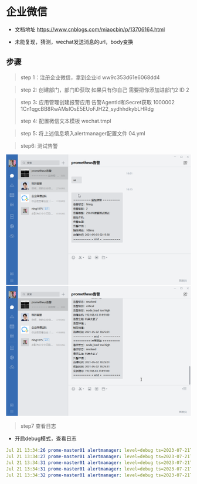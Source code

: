 # 企业微信
- 文档地址 https://www.cnblogs.com/miaocbin/p/13706164.html

- 未能复现，猜测，wechat发送消息的url，body变换
## 步骤
> step 1：注册企业微信，拿到企业id
ww9c353d61e6068dd4

> step 2: 创建部门，部门ID获取 如果只有你自己
> 需要把你添加进部门2
ID 2

> step 3: 应用管理创建报警应用 
>告警AgentId和Secret获取
> 1000002
1Cn1qgcBB8RwAMsIOsE5EUoFJH22_sydhhdkybLHRdg
> 
> step 4: 配置微信文本模板 
> wechat.tmpl


> step 5: 将上述信息填入alertmanager配置文件
> 04.yml

> step6: 测试告警

![image](./pic/企业微信.png)
![image](./pic/企业微信02.png)


> step7 查看日志
- 开启debug模式，查看日志
```yaml
Jul 21 13:34:26 prome-master01 alertmanager: level=debug ts=2023-07-21T05:34:26.669Z caller=dispatch.go:473 component=dispatcher aggrGroup="{}:{alertname=\"node_load too high\"}" msg=flushing alerts="[node_load too high[0d2801c][active] node_load too high[0700664][active]]"
Jul 21 13:34:27 prome-master01 alertmanager: level=debug ts=2023-07-21T05:34:27.966Z caller=dispatch.go:473 component=dispatcher aggrGroup="{}:{alertname=\"内存使用率告警\"}" msg=flushing alerts="[内存使用率告警[923cbec][active] 内存使用率告警[50f3c4e][active]]"
Jul 21 13:34:31 prome-master01 alertmanager: level=debug ts=2023-07-21T05:34:31.473Z caller=dispatch.go:473 component=dispatcher aggrGroup="{}:{alertname=\"mysql_qps too high\"}" msg=flushing alerts="[mysql_qps too high[2232e2e][active]]"
Jul 21 13:34:31 prome-master01 alertmanager: level=debug ts=2023-07-21T05:34:31.680Z caller=dispatch.go:473 component=dispatcher aggrGroup="{}:{alertname=\"node_load too high\"}" msg=flushing alerts="[node_load too high[0d2801c][active] node_load too high[0700664][active]]"
Jul 21 13:34:32 prome-master01 alertmanager: level=debug ts=2023-07-21T05:34:32.967Z caller=dispatch.go:473 component=dispatcher aggrGroup="{}:{alertname=\"内存使用率告警\"}" msg=flushing alerts="[内存使用率告警[923cbec][active] 内存使用率告警[50f3c4e][active]]"

```
